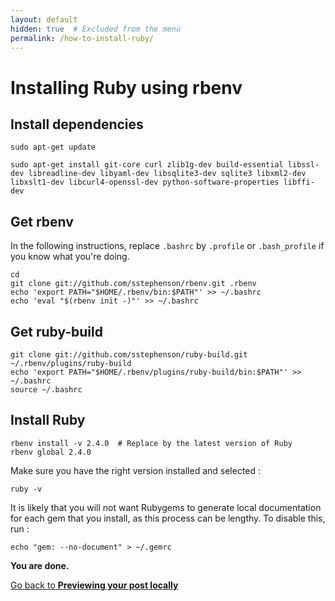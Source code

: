 ```yaml
---
layout: default
hidden: true  # Excluded from the menu
permalink: /how-to-install-ruby/
---
```


# Installing Ruby using rbenv

## Install dependencies

~~~
sudo apt-get update
~~~
~~~
sudo apt-get install git-core curl zlib1g-dev build-essential libssl-dev libreadline-dev libyaml-dev libsqlite3-dev sqlite3 libxml2-dev libxslt1-dev libcurl4-openssl-dev python-software-properties libffi-dev
~~~

## Get rbenv
In the following instructions, replace `.bashrc` by `.profile` or `.bash_profile` if you know what you're doing.

~~~
cd
git clone git://github.com/sstephenson/rbenv.git .rbenv
echo 'export PATH="$HOME/.rbenv/bin:$PATH"' >> ~/.bashrc
echo 'eval "$(rbenv init -)"' >> ~/.bashrc
~~~

## Get ruby-build
~~~
git clone git://github.com/sstephenson/ruby-build.git ~/.rbenv/plugins/ruby-build
echo 'export PATH="$HOME/.rbenv/plugins/ruby-build/bin:$PATH"' >> ~/.bashrc
source ~/.bashrc
~~~

## Install Ruby
~~~
rbenv install -v 2.4.0  # Replace by the latest version of Ruby
rbenv global 2.4.0
~~~
Make sure you have the right version installed and selected :

~~~
ruby -v
~~~
It is likely that you will not want Rubygems to generate local documentation for each gem that you install, as this process can be lengthy. To disable this, run :

~~~
echo "gem: --no-document" > ~/.gemrc
~~~
**You are done.**

[Go back to **Previewing your post locally**](/welcome-how-to/#previewing-your-post-locally)